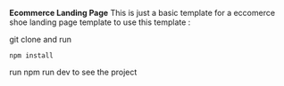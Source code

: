 **Ecommerce Landing Page**
This is just a basic template for  a eccomerce shoe landing page template
to use this template :

 git clone and run 

 ```
 npm install
 
 ```

 run npm run dev to see the project
